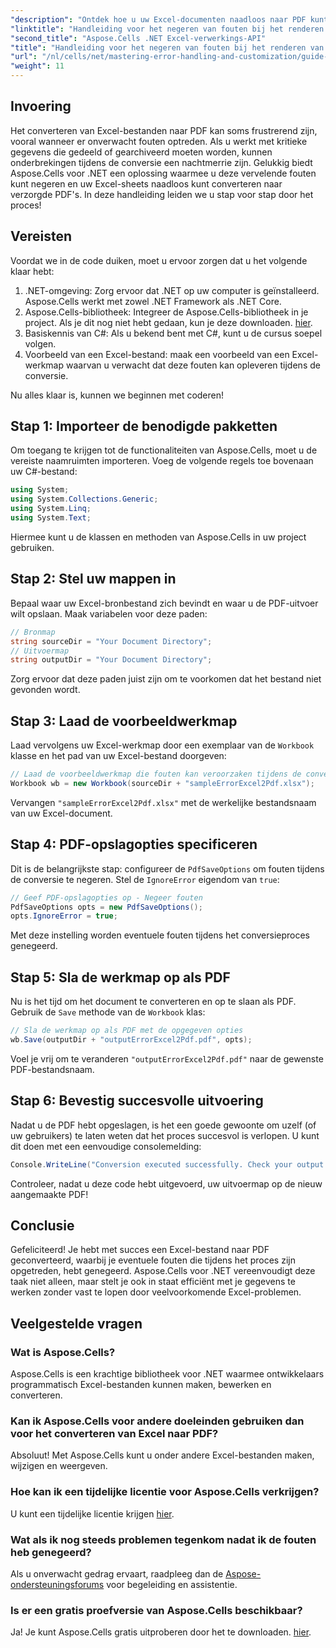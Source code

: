 ```yaml
---
"description": "Ontdek hoe u uw Excel-documenten naadloos naar PDF kunt converteren met Aspose.Cells voor .NET, zonder fouten tijdens de conversie. Deze stapsgewijze handleiding biedt duidelijke instructies en essentiële codefragmenten."
"linktitle": "Handleiding voor het negeren van fouten bij het renderen van Excel naar PDF"
"second_title": "Aspose.Cells .NET Excel-verwerkings-API"
"title": "Handleiding voor het negeren van fouten bij het renderen van Excel naar PDF"
"url": "/nl/cells/net/mastering-error-handling-and-customization/guide-ignore-errors-in-excel/"
"weight": 11
---
```


## Invoering

Het converteren van Excel-bestanden naar PDF kan soms frustrerend zijn, vooral wanneer er onverwacht fouten optreden. Als u werkt met kritieke gegevens die gedeeld of gearchiveerd moeten worden, kunnen onderbrekingen tijdens de conversie een nachtmerrie zijn. Gelukkig biedt Aspose.Cells voor .NET een oplossing waarmee u deze vervelende fouten kunt negeren en uw Excel-sheets naadloos kunt converteren naar verzorgde PDF's. In deze handleiding leiden we u stap voor stap door het proces!

## Vereisten

Voordat we in de code duiken, moet u ervoor zorgen dat u het volgende klaar hebt:

1. .NET-omgeving: Zorg ervoor dat .NET op uw computer is geïnstalleerd. Aspose.Cells werkt met zowel .NET Framework als .NET Core.
2. Aspose.Cells-bibliotheek: Integreer de Aspose.Cells-bibliotheek in je project. Als je dit nog niet hebt gedaan, kun je deze downloaden. [hier](https://releases.aspose.com/cells/net/).
3. Basiskennis van C#: Als u bekend bent met C#, kunt u de cursus soepel volgen.
4. Voorbeeld van een Excel-bestand: maak een voorbeeld van een Excel-werkmap waarvan u verwacht dat deze fouten kan opleveren tijdens de conversie.

Nu alles klaar is, kunnen we beginnen met coderen!

## Stap 1: Importeer de benodigde pakketten

Om toegang te krijgen tot de functionaliteiten van Aspose.Cells, moet u de vereiste naamruimten importeren. Voeg de volgende regels toe bovenaan uw C#-bestand:

```csharp
using System;
using System.Collections.Generic;
using System.Linq;
using System.Text;
```

Hiermee kunt u de klassen en methoden van Aspose.Cells in uw project gebruiken.

## Stap 2: Stel uw mappen in

Bepaal waar uw Excel-bronbestand zich bevindt en waar u de PDF-uitvoer wilt opslaan. Maak variabelen voor deze paden:

```csharp
// Bronmap
string sourceDir = "Your Document Directory";
// Uitvoermap
string outputDir = "Your Document Directory";
```

Zorg ervoor dat deze paden juist zijn om te voorkomen dat het bestand niet gevonden wordt.

## Stap 3: Laad de voorbeeldwerkmap

Laad vervolgens uw Excel-werkmap door een exemplaar van de `Workbook` klasse en het pad van uw Excel-bestand doorgeven:

```csharp
// Laad de voorbeeldwerkmap die fouten kan veroorzaken tijdens de conversie
Workbook wb = new Workbook(sourceDir + "sampleErrorExcel2Pdf.xlsx");
```

Vervangen `"sampleErrorExcel2Pdf.xlsx"` met de werkelijke bestandsnaam van uw Excel-document.

## Stap 4: PDF-opslagopties specificeren

Dit is de belangrijkste stap: configureer de `PdfSaveOptions` om fouten tijdens de conversie te negeren. Stel de `IgnoreError` eigendom van `true`:

```csharp
// Geef PDF-opslagopties op - Negeer fouten
PdfSaveOptions opts = new PdfSaveOptions();
opts.IgnoreError = true;
```

Met deze instelling worden eventuele fouten tijdens het conversieproces genegeerd.

## Stap 5: Sla de werkmap op als PDF

Nu is het tijd om het document te converteren en op te slaan als PDF. Gebruik de `Save` methode van de `Workbook` klas:

```csharp
// Sla de werkmap op als PDF met de opgegeven opties
wb.Save(outputDir + "outputErrorExcel2Pdf.pdf", opts);
```

Voel je vrij om te veranderen `"outputErrorExcel2Pdf.pdf"` naar de gewenste PDF-bestandsnaam.

## Stap 6: Bevestig succesvolle uitvoering

Nadat u de PDF hebt opgeslagen, is het een goede gewoonte om uzelf (of uw gebruikers) te laten weten dat het proces succesvol is verlopen. U kunt dit doen met een eenvoudige consolemelding:

```csharp
Console.WriteLine("Conversion executed successfully. Check your output directory for the PDF.");
```

Controleer, nadat u deze code hebt uitgevoerd, uw uitvoermap op de nieuw aangemaakte PDF!

## Conclusie

Gefeliciteerd! Je hebt met succes een Excel-bestand naar PDF geconverteerd, waarbij je eventuele fouten die tijdens het proces zijn opgetreden, hebt genegeerd. Aspose.Cells voor .NET vereenvoudigt deze taak niet alleen, maar stelt je ook in staat efficiënt met je gegevens te werken zonder vast te lopen door veelvoorkomende Excel-problemen.

## Veelgestelde vragen

### Wat is Aspose.Cells?

Aspose.Cells is een krachtige bibliotheek voor .NET waarmee ontwikkelaars programmatisch Excel-bestanden kunnen maken, bewerken en converteren.

### Kan ik Aspose.Cells voor andere doeleinden gebruiken dan voor het converteren van Excel naar PDF?

Absoluut! Met Aspose.Cells kunt u onder andere Excel-bestanden maken, wijzigen en weergeven.

### Hoe kan ik een tijdelijke licentie voor Aspose.Cells verkrijgen?

U kunt een tijdelijke licentie krijgen [hier](https://purchase.aspose.com/temporary-license/).

### Wat als ik nog steeds problemen tegenkom nadat ik de fouten heb genegeerd?

Als u onverwacht gedrag ervaart, raadpleeg dan de [Aspose-ondersteuningsforums](https://forum.aspose.com/c/cells/9) voor begeleiding en assistentie.

### Is er een gratis proefversie van Aspose.Cells beschikbaar?

Ja! Je kunt Aspose.Cells gratis uitproberen door het te downloaden. [hier](https://releases.aspose.com/).